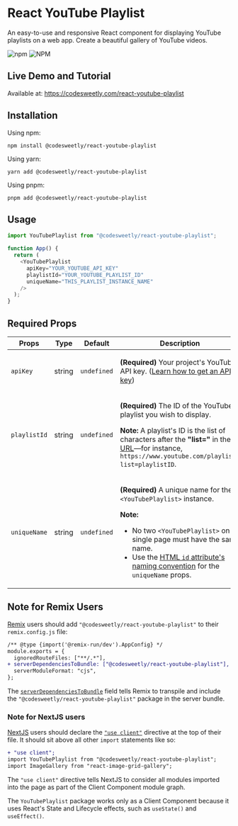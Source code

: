 # React YouTube Playlist

An easy-to-use and responsive React component for displaying YouTube playlists on a web app. Create a beautiful gallery of YouTube videos.

![npm](https://img.shields.io/npm/v/@codesweetly/react-youtube-playlist) ![NPM](https://img.shields.io/npm/l/@codesweetly/react-youtube-playlist)

## Live Demo and Tutorial

Available at: https://codesweetly.com/react-youtube-playlist

## Installation

Using npm:

```
npm install @codesweetly/react-youtube-playlist
```

Using yarn:

```
yarn add @codesweetly/react-youtube-playlist
```

Using pnpm:

```
pnpm add @codesweetly/react-youtube-playlist
```

## Usage

```js
import YouTubePlaylist from "@codesweetly/react-youtube-playlist";

function App() {
  return (
    <YouTubePlaylist
      apiKey="YOUR_YOUTUBE_API_KEY"
      playlistId="YOUR_YOUTUBE_PLAYLIST_ID"
      uniqueName="THIS_PLAYLIST_INSTANCE_NAME"
    />
  );
}
```

## Required Props

<table>
<thead>
<tr>
<th>Props</th>
<th>Type</th>
<th>Default</th>
<th>Description</th>
</tr>
</thead>
<tbody>
<tr>
<td><code>apiKey</code></td>
<td>string</td>
<td><code>undefined</code></td>
<td>

**(Required)** Your project's YouTube API key. ([Learn how to get an API key](https://youtu.be/N18czV5tj5o))

</td>
</tr>
<tr>
<td><code>playlistId</code></td>
<td>string</td>
<td><code>undefined</code></td>
<td>

**(Required)** The ID of the YouTube playlist you wish to display.

**Note:** A playlist's ID is the list of characters after the **"list="** in the [URL](https://codesweetly.com/web-address-url)—for instance, `https://www.youtube.com/playlist?list=playlistID`.

</td>
</tr>
<tr>
<td><code>uniqueName</code></td>
<td>string</td>
<td><code>undefined</code></td>
<td>

**(Required)** A unique name for the `<YouTubePlaylist>` instance.

**Note:**

- No two `<YouTubePlaylist>` on a single page must have the same name.
- Use the [HTML `id` attribute's naming convention](https://developer.mozilla.org/en-US/docs/Web/HTML/Global_attributes/id) for the `uniqueName` props.

</td>
</tr>
</tbody>
</table>

## Note for Remix Users

[Remix](https://remix.run/docs/en/1.19.0) users should add `"@codesweetly/react-youtube-playlist"` to their `remix.config.js` file:

```diff
/** @type {import('@remix-run/dev').AppConfig} */
module.exports = {
  ignoredRouteFiles: ["**/.*"],
+ serverDependenciesToBundle: ["@codesweetly/react-youtube-playlist"],
  serverModuleFormat: "cjs",
};
```

The [`serverDependenciesToBundle`](https://remix.run/docs/en/1.19.0/file-conventions/remix-config#serverdependenciestobundle) field tells Remix to transpile and include the `"@codesweetly/react-youtube-playlist"` package in the server bundle.

### Note for NextJS users

[NextJS](https://nextjs.org/) users should declare the [`"use client"`](https://nextjs.org/docs/getting-started/react-essentials#the-use-client-directive) directive at the top of their file. It should sit above all other `import` statements like so:

```diff
+ "use client";
import YouTubePlaylist from "@codesweetly/react-youtube-playlist";
import ImageGallery from "react-image-grid-gallery";
```

The `"use client"` directive tells NextJS to consider all modules imported into the page as part of the Client Component module graph.

The `YouTubePlaylist` package works only as a Client Component because it uses React's State and Lifecycle effects, such as `useState()` and `useEffect()`.

